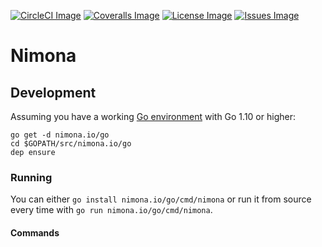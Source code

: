 [![CircleCI Image]](https://circleci.com/gh/nimona/go-nimona)
[![Coveralls Image]](https://coveralls.io/github/nimona/go-nimona)
[![License Image]](https://github.com/nimona/go-nimona/blob/master/LICENSE)
[![Issues Image]](https://waffle.io/nimona/go-nimona)

# Nimona

## Development

Assuming you have a working [Go environment] with Go 1.10 or higher:

```
go get -d nimona.io/go
cd $GOPATH/src/nimona.io/go
dep ensure 
```

### Running

You can either `go install nimona.io/go/cmd/nimona` or run it from 
source every time with `go run nimona.io/go/cmd/nimona`.

#### Commands

[CircleCI Image]: https://img.shields.io/circleci/project/github/nimona/go-nimona.svg?style=flat-square
[Coveralls Image]: https://img.shields.io/coveralls/github/nimona/go-nimona.svg?style=flat-square
[License Image]: https://img.shields.io/github/license/nimona/go-nimona.svg?style=flat-square
[Issues Image]: https://img.shields.io/waffle/label/nimona/go-nimona/in%20progress.svg?style=flat-square

[Go environment]: https://golang.org/doc/install
